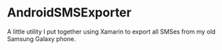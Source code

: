 AndroidSMSExporter
==================

A little utility I put together using Xamarin to export all SMSes from my old Samsung Galaxy phone.

